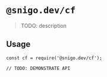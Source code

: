 # `@snigo.dev/cf`

> TODO: description

## Usage

```
const cf = require('@snigo.dev/cf');

// TODO: DEMONSTRATE API
```
